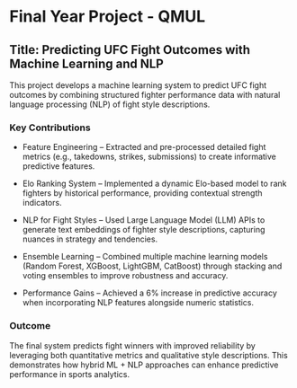 # Final Year Project - QMUL
## Title: Predicting UFC Fight Outcomes with Machine Learning and NLP
This project develops a machine learning system to predict UFC fight outcomes by combining structured fighter performance data with natural language processing (NLP) of fight style descriptions.

### Key Contributions

* Feature Engineering – Extracted and pre-processed detailed fight metrics (e.g., takedowns, strikes, submissions) to create informative predictive features.

* Elo Ranking System – Implemented a dynamic Elo-based model to rank fighters by historical performance, providing contextual strength indicators.

* NLP for Fight Styles – Used Large Language Model (LLM) APIs to generate text embeddings of fighter style descriptions, capturing nuances in strategy and tendencies.

* Ensemble Learning – Combined multiple machine learning models (Random Forest, XGBoost, LightGBM, CatBoost) through stacking and voting ensembles to improve robustness and accuracy.

* Performance Gains – Achieved a 6% increase in predictive accuracy when incorporating NLP features alongside numeric statistics.

### Outcome

The final system predicts fight winners with improved reliability by leveraging both quantitative metrics and qualitative style descriptions. This demonstrates how hybrid ML + NLP approaches can enhance predictive performance in sports analytics.
